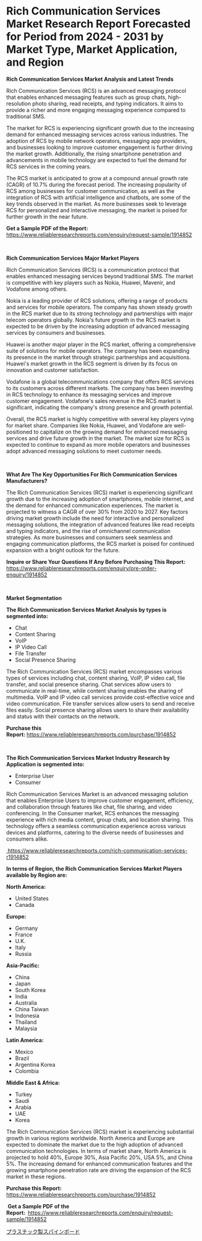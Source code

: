 <p><h1>Rich Communication Services Market Research Report Forecasted for Period from 2024 -  2031 by Market Type, Market Application, and Region</h1></p><p><strong>Rich Communication Services Market Analysis and Latest Trends</strong></p>
<p><p>Rich Communication Services (RCS) is an advanced messaging protocol that enables enhanced messaging features such as group chats, high-resolution photo sharing, read receipts, and typing indicators. It aims to provide a richer and more engaging messaging experience compared to traditional SMS.</p><p>The market for RCS is experiencing significant growth due to the increasing demand for enhanced messaging services across various industries. The adoption of RCS by mobile network operators, messaging app providers, and businesses looking to improve customer engagement is further driving the market growth. Additionally, the rising smartphone penetration and advancements in mobile technology are expected to fuel the demand for RCS services in the coming years.</p><p>The RCS market is anticipated to grow at a compound annual growth rate (CAGR) of 10.7% during the forecast period. The increasing popularity of RCS among businesses for customer communication, as well as the integration of RCS with artificial intelligence and chatbots, are some of the key trends observed in the market. As more businesses seek to leverage RCS for personalized and interactive messaging, the market is poised for further growth in the near future.</p></p>
<p><strong>Get a Sample PDF of the Report:&nbsp;</strong> <a href="https://www.reliableresearchreports.com/enquiry/request-sample/1914852">https://www.reliableresearchreports.com/enquiry/request-sample/1914852</a></p>
<p>&nbsp;</p>
<p><strong>Rich Communication Services Major Market Players</strong></p>
<p><p>Rich Communication Services (RCS) is a communication protocol that enables enhanced messaging services beyond traditional SMS. The market is competitive with key players such as Nokia, Huawei, Mavenir, and Vodafone among others.</p><p>Nokia is a leading provider of RCS solutions, offering a range of products and services for mobile operators. The company has shown steady growth in the RCS market due to its strong technology and partnerships with major telecom operators globally. Nokia's future growth in the RCS market is expected to be driven by the increasing adoption of advanced messaging services by consumers and businesses.</p><p>Huawei is another major player in the RCS market, offering a comprehensive suite of solutions for mobile operators. The company has been expanding its presence in the market through strategic partnerships and acquisitions. Huawei's market growth in the RCS segment is driven by its focus on innovation and customer satisfaction.</p><p>Vodafone is a global telecommunications company that offers RCS services to its customers across different markets. The company has been investing in RCS technology to enhance its messaging services and improve customer engagement. Vodafone's sales revenue in the RCS market is significant, indicating the company's strong presence and growth potential.</p><p>Overall, the RCS market is highly competitive with several key players vying for market share. Companies like Nokia, Huawei, and Vodafone are well-positioned to capitalize on the growing demand for enhanced messaging services and drive future growth in the market. The market size for RCS is expected to continue to expand as more mobile operators and businesses adopt advanced messaging solutions to meet customer needs.</p></p>
<p>&nbsp;</p>
<p><strong>What Are The Key Opportunities For Rich Communication Services Manufacturers?</strong></p>
<p><p>The Rich Communication Services (RCS) market is experiencing significant growth due to the increasing adoption of smartphones, mobile internet, and the demand for enhanced communication experiences. The market is projected to witness a CAGR of over 30% from 2020 to 2027. Key factors driving market growth include the need for interactive and personalized messaging solutions, the integration of advanced features like read receipts and typing indicators, and the rise of omnichannel communication strategies. As more businesses and consumers seek seamless and engaging communication platforms, the RCS market is poised for continued expansion with a bright outlook for the future.</p></p>
<p><strong>Inquire or Share Your Questions If Any Before Purchasing This Report:</strong> <a href="https://www.reliableresearchreports.com/enquiry/pre-order-enquiry/1914852">https://www.reliableresearchreports.com/enquiry/pre-order-enquiry/1914852</a></p>
<p>&nbsp;</p>
<p><strong>Market Segmentation</strong></p>
<p><strong>The Rich Communication Services Market Analysis by types is segmented into:</strong></p>
<p><ul><li>Chat</li><li>Content Sharing</li><li>VoIP</li><li>IP Video Call</li><li>File Transfer</li><li>Social Presence Sharing</li></ul></p>
<p><p>The Rich Communication Services (RCS) market encompasses various types of services including chat, content sharing, VoIP, IP video call, file transfer, and social presence sharing. Chat services allow users to communicate in real-time, while content sharing enables the sharing of multimedia. VoIP and IP video call services provide cost-effective voice and video communication. File transfer services allow users to send and receive files easily. Social presence sharing allows users to share their availability and status with their contacts on the network.</p></p>
<p><strong>Purchase this Report:&nbsp;</strong><a href="https://www.reliableresearchreports.com/purchase/1914852">https://www.reliableresearchreports.com/purchase/1914852</a></p>
<p>&nbsp;</p>
<p><strong>The Rich Communication Services Market Industry Research by Application is segmented into:</strong></p>
<p><ul><li>Enterprise User</li><li>Consumer</li></ul></p>
<p><p>Rich Communication Services Market is an advanced messaging solution that enables Enterprise Users to improve customer engagement, efficiency, and collaboration through features like chat, file sharing, and video conferencing. In the Consumer market, RCS enhances the messaging experience with rich media content, group chats, and location sharing. This technology offers a seamless communication experience across various devices and platforms, catering to the diverse needs of businesses and consumers alike.</p></p>
<p><a href="https://www.reliableresearchreports.com/rich-communication-services-r1914852">&nbsp;https://www.reliableresearchreports.com/rich-communication-services-r1914852</a></p>
<p><strong>In terms of Region, the Rich Communication Services Market Players available by Region are:</strong></p>
<p>
    <p> <strong> North America: </strong>
        <ul>
            <li>United States</li>
            <li>Canada</li>
        </ul>
        </p> 
    <p> <strong> Europe: </strong>
        <ul>
            <li>Germany</li>
            <li>France</li>
            <li>U.K.</li>
            <li>Italy</li>
            <li>Russia</li>
        </ul>
        </p> 
    <p> <strong> Asia-Pacific: </strong>
        <ul>
            <li>China</li>
            <li>Japan</li>
            <li>South Korea</li>
            <li>India</li>
            <li>Australia</li>
            <li>China Taiwan</li>
            <li>Indonesia</li>
            <li>Thailand</li>
            <li>Malaysia</li>
        </ul>
        </p> 
    <p> <strong> Latin America: </strong>
        <ul>
            <li>Mexico</li>
            <li>Brazil</li>
            <li>Argentina Korea</li>
            <li>Colombia</li>
        </ul>
        </p> 
    <p> <strong> Middle East & Africa: </strong>
        <ul>
            <li>Turkey</li>
            <li>Saudi</li>
            <li>Arabia</li>
            <li>UAE</li>
            <li>Korea</li>
        </ul>
    </p>
    </p>
<p><p>The Rich Communication Services (RCS) market is experiencing substantial growth in various regions worldwide. North America and Europe are expected to dominate the market due to the high adoption of advanced communication technologies. In terms of market share, North America is projected to hold 40%, Europe 30%, Asia Pacific 20%, USA 5%, and China 5%. The increasing demand for enhanced communication features and the growing smartphone penetration rate are driving the expansion of the RCS market in these regions.</p></p>
<p><strong>Purchase this Report: </strong><a href="https://www.reliableresearchreports.com/purchase/1914852">https://www.reliableresearchreports.com/purchase/1914852</a></p>
<p>&nbsp;<strong>Get a Sample PDF of the Report:&nbsp;&nbsp;</strong><a href="https://www.reliableresearchreports.com/enquiry/request-sample/1914852">https://www.reliableresearchreports.com/enquiry/request-sample/1914852</a></p>
<p><strong></strong></p>
<p><p><a href="https://github.com/oqxogxyvqe90775/Market-Research-Report-List-1/blob/main/374782820290.md">プラスチック製スパインボード</a></p></p>